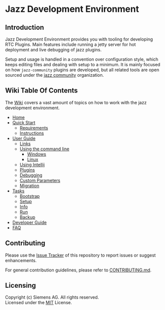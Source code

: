 # Jazz Development Environment
## Introduction
Jazz Development Environment provides you with tooling for developing RTC Plugins. Main features include running a jetty server for hot deployment and live debugging of jazz plugins.

Setup and usage is handled in a convention over configuration style, which keeps editing files and dealing with setup to a minimum. It is mainly focused on how `jazz-community` plugins are developed, but all related tools are open sourced under the [jazz community](https://github.com/jazz-community/) organization.

## Wiki Table Of Contents
The [Wiki](https://github.com/jazz-community/jazz-debug-environment/wiki) covers a vast amount of topics on how to work with the jazz development environment.

* [Home](Home)
* [Quick Start](https://github.com/jazz-community/jazz-debug-environment/wiki/2.0-Quick-Start)
  * [Requirements](https://github.com/jazz-community/jazz-debug-environment/wiki/2.1-Requirements)
  * [Instructions](https://github.com/jazz-community/jazz-debug-environment/wiki/2.2-Instructions)
* [User Guide](https://github.com/jazz-community/jazz-debug-environment/wiki/3.0-User-Guide)
  * [Links](https://github.com/jazz-community/jazz-debug-environment/wiki/3.1-Links)
  * [Using the command line](https://github.com/jazz-community/jazz-debug-environment/wiki/3.2-Using-the-command-line)
    * [Windows](https://github.com/jazz-community/jazz-debug-environment/wiki/3.2.1-Windows)
    * [Linux](https://github.com/jazz-community/jazz-debug-environment/wiki/3.2.2-Linux)
  * [Using Intellij](https://github.com/jazz-community/jazz-debug-environment/wiki/3.3-Using-IntelliJ)
  * [Plugins](https://github.com/jazz-community/jazz-debug-environment/wiki/3.4-Plugins)
  * [Debugging](https://github.com/jazz-community/jazz-debug-environment/wiki/3.5-Debugging)
  * [Custom Parameters](https://github.com/jazz-community/jazz-debug-environment/wiki/3.6-Custom-Parameters)
  * [Migration](https://github.com/jazz-community/jazz-debug-environment/wiki/3.7-Migration)
* [Tasks](https://github.com/jazz-community/jazz-debug-environment/wiki/5.0-Tasks)
  * [Bootstrap](https://github.com/jazz-community/jazz-debug-environment/wiki/5.1-Bootstrap)
  * [Setup](https://github.com/jazz-community/jazz-debug-environment/wiki/5.2-Setup)
  * [Info](https://github.com/jazz-community/jazz-debug-environment/wiki/5.3-Info)
  * [Run](https://github.com/jazz-community/jazz-debug-environment/wiki/5.4-Run)
  * [Backup](https://github.com/jazz-community/jazz-debug-environment/wiki/5.5-Backup)
* [Developer Guide](https://github.com/jazz-community/jazz-debug-environment/wiki/6.-Developer-Guide)
* [FAQ](https://github.com/jazz-community/jazz-debug-environment/wiki/7.-FAQ)

## Contributing
Please use the [Issue Tracker](https://github.com/jazz-community/jazz-debug-environment/issues) of this repository to report issues or suggest enhancements.

For general contribution guidelines, please refer to [CONTRIBUTING.md](https://github.com/jazz-community/welcome/blob/master/CONTRIBUTING.md).

## Licensing
Copyright (c) Siemens AG. All rights reserved.<br>
Licensed under the [MIT](https://github.com/jazz-community/rtc-git-connector/blob/master/LICENSE) License.

